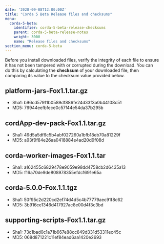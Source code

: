 ```yaml
---
date: '2020-09-08T12:00:00Z'
title: "Corda 5 Beta Release files and checksums"
menu:
  corda-5-beta:
    identifier: corda-5-beta-release-checksums
    parent: corda-5-beta-release-notes
    weight: 3000
    name: "Release files and checksums"
section_menu: corda-5-beta
---
```


Before you install downloaded files, verify the integrity of each file to ensure it has not been tampered with or corrupted during the download. You can do this by calculating the **checksum** of your downloaded file, then comparing its value to the checksum value provided below.

## platform-jars-Fox1.1.tar.gz

* Sha1:  b96cd57911b0589df886fe24d33f3a0b44108c51
* MD5:   76944eefbfece0c57f44e54da37b295b

## cordApp-dev-pack-Fox1.1.tar.gz

* Sha1:  49d5a5df6c5b4abf027260a1bfb18eb70a81229f
* MD5:   a93f9f84e26aa0418884e4ad20d9f08d

## corda-worker-images-Fox1.1.tar

* Sha1: a162455c6829478e9059e98dd4758cb2d6435a13
* MD5: f16a70de9de808978355efdc1691e65a

## corda-5.0.0-Fox.1.1.tgz

* Sha1: 50f95c2d220cd2ef74d4d5c4b77779aec91f8c62
* MD5: 3b916ce1346d417927ac8e00d4f3c3bd

## supporting-scripts-Fox1.1.tar.gz

* Sha1: 73c1bad0c1a71b667e88cc849d331d53311ec45c
* MD5: 068d871221c11ef84ead6aa1420e2693
